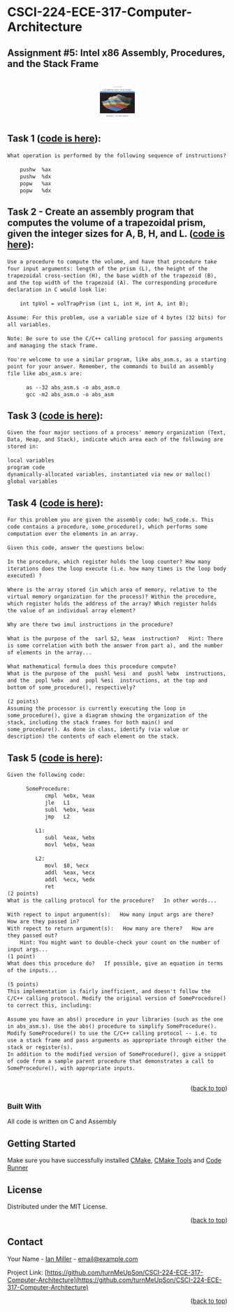 # CSCI-224-ECE-317-Computer-Architecture

## Assignment #5: Intel x86 Assembly, Procedures, and the Stack Frame
 
<a  name="readme-top"></a>
   
<!-- PROJECT LOGO -->
<br />
<div align="center">
  <a href="https://github.com/turnMeUpSon/CSCI-224-ECE-317-Computer-Architecture">
    <img src="https://github.com/turnMeUpSon/CSCI-224-ECE-317-Computer-Architecture/blob/main/ComputerSystems.jpeg" alt="Logo" width="80" height="80">
  </a>
</div>



<!-- Task 1 -->

## Task 1 ([code is here](https://github.com/turnMeUpSon/Solved-CSCI-224-ECE-317-Computer-Architecture/blob/Intel-x86-Assembly-Procedures-and-the-Stack-Frame/intel_x86_assembly_procedures_and_the_stack_frame_1.c)):
```
What operation is performed by the following sequence of instructions?

    pushw  %ax 
    pushw  %dx 
    popw   %ax 
    popw   %dx 
```

## Task 2 - Create an assembly program that computes the volume of a trapezoidal prism, given the integer sizes for A, B, H, and L. ([code is here](https://github.com/turnMeUpSon/Solved-CSCI-224-ECE-317-Computer-Architecture/blob/Intel-x86-Assembly-Procedures-and-the-Stack-Frame/intel_x86_assembly_procedures_and_the_stack_frame_2.c)):
```
Use a procedure to compute the volume, and have that procedure take four input arguments: length of the prism (L), the height of the trapezoidal cross-section (H), the base width of the trapezoid (B), and the top width of the trapezoid (A). The corresponding procedure declaration in C would look lie:

    int tpVol = volTrapPrism (int L, int H, int A, int B);

Assume: For this problem, use a variable size of 4 bytes (32 bits) for all variables.

Note: Be sure to use the C/C++ calling protocol for passing arguments and managing the stack frame.

You're welcome to use a similar program, like abs_asm.s, as a starting point for your answer. Remember, the commands to build an assembly file like abs_asm.s are:

      as --32 abs_asm.s -o abs_asm.o
      gcc -m2 abs_asm.o -o abs_asm

```

## Task 3 ([code is here](https://github.com/turnMeUpSon/Solved-CSCI-224-ECE-317-Computer-Architecture/blob/Intel-x86-Assembly-Procedures-and-the-Stack-Frame/intel_x86_assembly_procedures_and_the_stack_frame_3.c)):
```
Given the four major sections of a process' memory organization (Text, Data, Heap, and Stack), indicate which area each of the following are stored in:

local variables
program code
dynamically-allocated variables, instantiated via new or malloc()
global variables
```

## Task 4 ([code is here](https://github.com/turnMeUpSon/Solved-CSCI-224-ECE-317-Computer-Architecture/blob/Intel-x86-Assembly-Procedures-and-the-Stack-Frame/intel_x86_assembly_procedures_and_the_stack_frame_4.c)):
```
For this problem you are given the assembly code: hw5_code.s. This code contains a procedure, some_procedure(), which performs some computation over the elements in an array.

Given this code, answer the questions below:

In the procedure, which register holds the loop counter? How many iterations does the loop execute (i.e. how many times is the loop body executed) ?

Where is the array stored (in which area of memory, relative to the virtual memory organization for the process)? Within the procedure, which register holds the address of the array? Which register holds the value of an individual array element?

Why are there two imul instructions in the procedure?

What is the purpose of the  sarl $2, %eax  instruction?   Hint: There is some correlation with both the answer from part a), and the number of elements in the array...

What mathematical formula does this procedure compute?
What is the purpose of the  pushl %esi  and  pushl %ebx  instructions, and the  popl %ebx  and  popl %esi  instructions, at the top and bottom of some_procedure(), respectively?

(2 points)
Assuming the processor is currently executing the loop in some_procedure(), give a diagram showing the organization of the stack, including the stack frames for both main() and some_procedure(). As done in class, identify (via value or description) the contents of each element on the stack.
```

## Task 5 ([code is here](https://github.com/turnMeUpSon/Solved-CSCI-224-ECE-317-Computer-Architecture/blob/Intel-x86-Assembly-Procedures-and-the-Stack-Frame/intel_x86_assembly_procedures_and_the_stack_frame_5.c)):
```
Given the following code:

      SomeProcedure:
            cmpl  %ebx, %eax
            jle   L1
            subl  %ebx, %eax
            jmp   L2

         L1:
            subl  %eax, %ebx
            movl  %ebx, %eax

         L2:
            movl  $0, %ecx
            addl  %eax, %ecx
            addl  %ecx, %edx
            ret
(2 points)
What is the calling protocol for the procedure?   In other words...

With repect to input argument(s):   How many input args are there?   How are they passed in?
With repect to return argument(s):   How many are there?   How are they passed out?
    Hint: You might want to double-check your count on the number of input args...
(1 point)
What does this procedure do?   If possible, give an equation in terms of the inputs...

(5 points)
This implementation is fairly inefficient, and doesn't follow the C/C++ calling protocol. Modify the original version of SomeProcedure() to correct this, including:

Assume you have an abs() procedure in your libraries (such as the one in abs_asm.s). Use the abs() procedure to simplify SomeProcedure().
Modify SomeProcedure() to use the C/C++ calling protocol -- i.e. to use a stack frame and pass arguments as appropriate through either the stack or register(s).
In addition to the modified version of SomeProcedure(), give a snippet of code from a sample parent procedure that demonstrates a call to SomeProcedure(), with appropriate inputs.


```
<p  align="right">(<a  href="#readme-top">back to top</a>)</p>

  
  
  

### Built With
All code is written on C and Assembly


## Getting Started

  

Make sure you have successfully installed [CMake](https://marketplace.visualstudio.com/items?itemName=twxs.cmake), [CMake Tools](https://marketplace.visualstudio.com/items?itemName=ms-vscode.cmake-tools) and [Code Runner](https://marketplace.visualstudio.com/items?itemName=formulahendry.code-runner)


<!-- LICENSE -->

## License

  

Distributed under the MIT License.

  

<p  align="right">(<a  href="#readme-top">back to top</a>)</p>

  
  
  

<!-- CONTACT -->

## Contact

  

Your Name - [Ian Miller](https://www.linkedin.com/in/ian-miller-620a63245/) - email@example.com

  

Project Link: [https://github.com/turnMeUpSon/CSCI-224-ECE-317-Computer-Architecture](https://github.com/turnMeUpSon/CSCI-224-ECE-317-Computer-Architecture)

  

<p  align="right">(<a  href="#readme-top">back to top</a>)</p>
